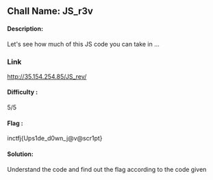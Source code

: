 ## Chall Name: JS_r3v

#### Description:
Let's see how much of this JS code you can take in ...

### Link
http://35.154.254.85/JS_rev/

#### Difficulty :
5/5

#### Flag :
inctfj{Ups1de_d0wn_j@v@scr1pt}

#### Solution:

Understand the code and find out the flag according to the code given
